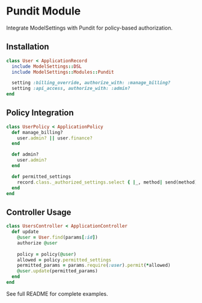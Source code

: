 # Pundit Module

Integrate ModelSettings with Pundit for policy-based authorization.

## Installation

```ruby
class User < ApplicationRecord
  include ModelSettings::DSL
  include ModelSettings::Modules::Pundit

  setting :billing_override, authorize_with: :manage_billing?
  setting :api_access, authorize_with: :admin?
end
```

## Policy Integration

```ruby
class UserPolicy < ApplicationPolicy
  def manage_billing?
    user.admin? || user.finance?
  end

  def admin?
    user.admin?
  end

  def permitted_settings
    record.class._authorized_settings.select { |_, method| send(method) }.keys
  end
end
```

## Controller Usage

```ruby
class UsersController < ApplicationController
  def update
    @user = User.find(params[:id])
    authorize @user
    
    policy = policy(@user)
    allowed = policy.permitted_settings
    permitted_params = params.require(:user).permit(*allowed)
    @user.update(permitted_params)
  end
end
```

See full README for complete examples.
